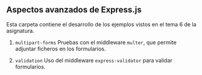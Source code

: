 ## Aspectos avanzados de Express.js

Esta carpeta contiene el desarrollo de los ejemplos vistos en el tema 6 de la asignatura.

1. `multipart-forms`
Pruebas con el middleware `multer`, que permite adjuntar ficheros en los formularios.

2. `validation`
Uso del middleware `express-validator` para validar formularios.

